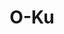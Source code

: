 ---
layout: place
title: "O-Ku"
permalink: /south-carolina/charleston/o-ku.html
stateAbbr: SC
stateName: South Carolina
cityName: Charleston
place_id: ChIJdeGgrGt6_ogR0sJ-N72qXAs
photos:
  - name: >-
      places/ChIJdeGgrGt6_ogR0sJ-N72qXAs/photos/AeeoHcJ0doStBxXAnk6_x9JQLSVGbbqaLiBkpVpBD6gDZRwmukOx7Xop-9lMipHWCClWauyFsneq4_pokZdv31UbNj0qMwOzIy_yksB8jJdBo8y2efp_uCsNWNsfNmvNkcHm3fvGmxjM0tmUnaC7mqANsvzLclKBfkg9Vbr8TOBqdaAxWvT60GySkE4Veih5vgFuB0RRN5siewqsyQZzK_-wJ0pS4quhvncK9fyUuVmsLHFlSASoyj-2gJQj3C4bNJ6Uwn4ih0nIL0Mv5qO67drypQYK9TJDFHwoQAEu9ih8eJcSuQgD0HMDKKS9xDijhkQJcJYs9fB_ze_7Rn2z61e94EIHYLX4MUyhCyyCbnP3uN5n2oGeVhsztJk8zimNeZCCdONwViTXEqejW0J5n4VXjDbbXigetkAnifgg1EnUYbcJayo
    widthPx: 3024
    heightPx: 4032
    authorAttributions:
      - displayName: M
        uri: https://maps.google.com/maps/contrib/104957226044953155643
        photoUri: >-
          https://lh3.googleusercontent.com/a-/ALV-UjWeMR5aHvh_dRWtWoFhlaCB9c8tU-2E-5C_f371uR3YcrJGJ0Jj8A=s100-p-k-no-mo
    flagContentUri: >-
      https://www.google.com/local/imagery/report/?cb_client=maps_api_places.places_api&image_key=!1e10!2sCIHM0ogKEICAgMDI-Jz9oAE&hl=en-US
    googleMapsUri: >-
      https://www.google.com/maps/place//data=!3m4!1e2!3m2!1sCIHM0ogKEICAgMDI-Jz9oAE!2e10!4m2!3m1!1s0x88fe7a6baca0e175:0xb5caabd377ec2d2
  - name: >-
      places/ChIJdeGgrGt6_ogR0sJ-N72qXAs/photos/AeeoHcJhqHt6DHL9Y6f7qJnQCuW6QDfQNQlmK3OONaE8TEAToyWCSvIlrUW_o_P9YCbqIQGuEgYdM-6pl1UJtH8qzCvU0XZaOdQjwR6nh0AaaQ53Enl1fn-8GYIHqvZnB9RNKBAY8qN7D7DHjfJYbp4a1fNhSLBvnk8_tuSYtul2vWZljcQDUnCt9C43f7rc2mC4K1zIH1E-FV0I0CyHy64XPCb9iYHI-6xivpMvFVa5Sn8FztgVBdvUbsdBUsSjlZidnSKrs1AgjKl6RIEFCn_Y5my3WM7CSTknk2gJJPmvjhqaGg
    widthPx: 1600
    heightPx: 1067
    authorAttributions:
      - displayName: O-Ku
        uri: https://maps.google.com/maps/contrib/113546261985011125707
        photoUri: >-
          https://lh3.googleusercontent.com/a/ACg8ocInvpmf1ivxAh7TrQPTQoxOe0_yZeNPyj-D_YZXmsKNFIjjoQ=s100-p-k-no-mo
    flagContentUri: >-
      https://www.google.com/local/imagery/report/?cb_client=maps_api_places.places_api&image_key=!1e10!2sAF1QipPY0qb6ZMMLg5CMaYEekk9U-XU1vfs3242zKU0B&hl=en-US
    googleMapsUri: >-
      https://www.google.com/maps/place//data=!3m4!1e2!3m2!1sAF1QipPY0qb6ZMMLg5CMaYEekk9U-XU1vfs3242zKU0B!2e10!4m2!3m1!1s0x88fe7a6baca0e175:0xb5caabd377ec2d2
  - name: >-
      places/ChIJdeGgrGt6_ogR0sJ-N72qXAs/photos/AeeoHcIrumM41UIB_pAHMbF--HBwkTFX8NO-MI9aerAjebGqXqp_WxuM-ogtd3jeTcToTmhvaUAqe3WB2fet37rv-3L5x2lIbHon05CylF_s50kRI_bIbnBjYNNrAkBe9df02GplYF2S3l0JZ_7Ci6y4wMc5BYiZpr65aElpR8ymhrmuROy1VCLdMEJy3EGL_nNLqCpWuz_DvWhVQZSwCmCYPIxDqxObjDb1FF7Q0li2argcD9gLKJF0sGcHzezqh2WQWRLpDsl-rS0qLmtrIThKPVwGrKxo-egk3SC3sDIeZZcuzo-BbyX-4-Dz3ufkk_XUBFsWsNaUX61mVSIy4Sh07u2TIudEIXS0RlRVXh4xhvXLpD0ryMDtciRPfLqRDwkc6TBmyKycS4YGGWncAIlGNPW8dCRPS21IJf9bqGafUppZSg
    widthPx: 4032
    heightPx: 3024
    authorAttributions:
      - displayName: Allison Yco
        uri: https://maps.google.com/maps/contrib/116491377053075982741
        photoUri: >-
          https://lh3.googleusercontent.com/a/ACg8ocJd_yRU3f0BrMJbEny5T_ftMaJkKQA-vXG7jlYG9P6AWFgrUA=s100-p-k-no-mo
    flagContentUri: >-
      https://www.google.com/local/imagery/report/?cb_client=maps_api_places.places_api&image_key=!1e10!2sCIHM0ogKEICAgIC_l8HJdA&hl=en-US
    googleMapsUri: >-
      https://www.google.com/maps/place//data=!3m4!1e2!3m2!1sCIHM0ogKEICAgIC_l8HJdA!2e10!4m2!3m1!1s0x88fe7a6baca0e175:0xb5caabd377ec2d2
  - name: >-
      places/ChIJdeGgrGt6_ogR0sJ-N72qXAs/photos/AeeoHcKu6IiMG3Lkb8MnvPDCOjzI-ot2Xmwkdxy2NTdVCtxK3RLscXU3mHaDeWdvyD7EXunFPhfyJv3xmmKkFN6jXzl62wytI65u7ky1WXX28Q0ACMgErtWY3HMNK06eZ8aQTsau8wMdfc1SnyFWObLcU6LzoK8K4pXVDYpgLYboMebQr7Uqtvf3JXaFEkSqlTc48my1Dy-t8VJv8L2_6CzdUo_ueBc7F8qhn-pLCkuyhzv2zloOhVoVBN2b3QjEEIEOSnUlbcTmEyNOJtJx402IY9fQSbIHo3HbiPhw-rV2TARmIgql18yodDvveKw9y8sHBHRZbA2HOHCxo3rrMXWKHUWdyI5dLf6U0knOTcuStF8a4cRQxAt7FXwzaRoFeYRvB5GHX7Pd5recKJ_G-zB1vUr4qt3u1YooSwkbaGYHIDPHHECn
    widthPx: 4080
    heightPx: 3072
    authorAttributions:
      - displayName: Jeff Vaughan
        uri: https://maps.google.com/maps/contrib/116921324670002048884
        photoUri: >-
          https://lh3.googleusercontent.com/a-/ALV-UjVsyTDGQjYiRgwzssIP8eBh-f3itOiP2PK-GZCF1baTOsz3J0m17g=s100-p-k-no-mo
    flagContentUri: >-
      https://www.google.com/local/imagery/report/?cb_client=maps_api_places.places_api&image_key=!1e10!2sCIHM0ogKEICAgIDruLaIxAE&hl=en-US
    googleMapsUri: >-
      https://www.google.com/maps/place//data=!3m4!1e2!3m2!1sCIHM0ogKEICAgIDruLaIxAE!2e10!4m2!3m1!1s0x88fe7a6baca0e175:0xb5caabd377ec2d2
  - name: >-
      places/ChIJdeGgrGt6_ogR0sJ-N72qXAs/photos/AeeoHcJBbIc8XSTLvjntawCrn4-_zDDSr7UWes2zz9gWf64X4OGowj8ui80PCJiIoZO3S3jhPwnOajUmEJeoyWzZyrQbq-gmmRlio7PHwmO-RlLx-W2Mb3--na_H8om0VR3Kz5M6c_22nSVDOmL1hUJD8kJdhxAeLTH2eTjJpUvzGApFEJ-lVqJBO936YN8qSdz7guabyoSL7Yn6uOkIUpYH5xuZjQgks54LrsRr1D7tjg3t7Mtciyfefd_xXOiW2iuSuGVTXIIOWgGV-hld6Wh7MWRwRsTqqx0lUOZMBi3m9TgPOpB_HpBJKbXkLv5NwyudNa6vndGQoejQ2IVXKl8-3Bq10aeXF2FNomAZNETIIPtTV61KS9l_FQdh05uy1LfPj_glKVGjGF7g5tiePMM8T9fiNJwWon7bnkIFuW2bi38O410t
    widthPx: 4032
    heightPx: 3024
    authorAttributions:
      - displayName: Hecate Winter
        uri: https://maps.google.com/maps/contrib/100939918251991938651
        photoUri: >-
          https://lh3.googleusercontent.com/a-/ALV-UjWGCkBoFvzYgpFWRDOD2UKwCiZelK2-SkYfUrzKgNNAA4j5dno=s100-p-k-no-mo
    flagContentUri: >-
      https://www.google.com/local/imagery/report/?cb_client=maps_api_places.places_api&image_key=!1e10!2sCIHM0ogKEICAgMCwxInxzwE&hl=en-US
    googleMapsUri: >-
      https://www.google.com/maps/place//data=!3m4!1e2!3m2!1sCIHM0ogKEICAgMCwxInxzwE!2e10!4m2!3m1!1s0x88fe7a6baca0e175:0xb5caabd377ec2d2
  - name: >-
      places/ChIJdeGgrGt6_ogR0sJ-N72qXAs/photos/AeeoHcKpBrt1FTD4y3kb0Rpo9DL93FGz6xSD5NjWlF32i54fc_kAZUOvqzXz7EQmk4XB7703qqXdL9496IHvimJ_husyYu4_5hXrBITv4t8iXVht5z6GA-qJfvwaS75gezY7HtkmZgqCecnMB4DvJcvlYjIgrxE7AUDMVbFrJP7aneLEhwXQM7LaxVlamgMjCwsJcluJBchm0DKlf1SvaRrd45b_t5hK0-TwWxlPi-OdLkxcLJm74bxuoTs5KfyFSXTOyoUYoH5UegvyIgfLqzVUQZpP_IDPso64QA75tTqy9Dljzg
    widthPx: 1800
    heightPx: 1200
    authorAttributions:
      - displayName: O-Ku
        uri: https://maps.google.com/maps/contrib/113546261985011125707
        photoUri: >-
          https://lh3.googleusercontent.com/a/ACg8ocInvpmf1ivxAh7TrQPTQoxOe0_yZeNPyj-D_YZXmsKNFIjjoQ=s100-p-k-no-mo
    flagContentUri: >-
      https://www.google.com/local/imagery/report/?cb_client=maps_api_places.places_api&image_key=!1e10!2sAF1QipOanLvWTnoKU0tkDciszqY8PIuXzyMRL5qvc1r8&hl=en-US
    googleMapsUri: >-
      https://www.google.com/maps/place//data=!3m4!1e2!3m2!1sAF1QipOanLvWTnoKU0tkDciszqY8PIuXzyMRL5qvc1r8!2e10!4m2!3m1!1s0x88fe7a6baca0e175:0xb5caabd377ec2d2
  - name: >-
      places/ChIJdeGgrGt6_ogR0sJ-N72qXAs/photos/AeeoHcLyy__AlR9wV7A79Oxhl0n-k81L9UmwpKG1UyIjuZ_tUFg_SjLPn1KQbtM2tP-eYyzEytawLtw_fhjXl9bdl0tCjEJl2mx0KKgf7XA9CqmtNqvNyGr-44jKuzBjpeatKaZbSy6dDXB6Obs_GouXVoNQjJnR8zgcQdz1N0UAC_3rnkvEpvegYMwd-QRrxXnAvWmN6S8q24hOmh4SBMwn-dfJXCOlB-CuRgZBMg2p5cULd2ifX7hYcC7nZfbvgAC4cwxdqW33F0ubgTj9IRGPq2pnMBTRta7N07vFMfhCTDePfXXz6B3lKrKv6ayGC-VjwBcKxG-wFISb2R9HQRl9Uwpdc6fKWAIC94M3lsoS6LNsOuJTqORl3Qag5ELbGmPXqve3vHr4o2kpGpQtn1n3N-ezymTOrpFmQbiZM7QSJqoX0A
    widthPx: 3024
    heightPx: 4032
    authorAttributions:
      - displayName: Maddie G.
        uri: https://maps.google.com/maps/contrib/117941961605510191018
        photoUri: >-
          https://lh3.googleusercontent.com/a-/ALV-UjUjB5DI5pvEueY022CM0BKgTJ_sUlMNxyDQ0t5Rc7cHOMOuoLIyRQ=s100-p-k-no-mo
    flagContentUri: >-
      https://www.google.com/local/imagery/report/?cb_client=maps_api_places.places_api&image_key=!1e10!2sCIHM0ogKEICAgICfjuvjFg&hl=en-US
    googleMapsUri: >-
      https://www.google.com/maps/place//data=!3m4!1e2!3m2!1sCIHM0ogKEICAgICfjuvjFg!2e10!4m2!3m1!1s0x88fe7a6baca0e175:0xb5caabd377ec2d2
  - name: >-
      places/ChIJdeGgrGt6_ogR0sJ-N72qXAs/photos/AeeoHcJiCWrHiQgARh4Sn49cA6LuXrDlJ-suL9obAuim2ZNd-mNJ3f9UgWYTRVGn52r-8cK2IkvM1GRIH-NPjxLnJSIlJWz9s7c8xa3O6qMDkpay2R36XnHzpQzX_qsRSygf8Gx3RIqvFshCIXyeQ4zYOj2pnBE20ie9JJdgqe8kpwCfKw8n5NFSZZ33hxDqCWM4RhH-TF3TYmQ5QVOnjnwQh7oQU0Mv0FLb3rwGPTU6MNDyok6e4P9TX6nkBnmMEmKgESXW7JQBHJ0xf4hPvcgMSg5pwdRFzl3PxC73K0fmPm6ISE-tZOJOX8c3obWwRtWiL7pGy54k-nYmTJwXpjPIzRXgWpFVeDxEIcMcYcZ5HUDdWwjRSPsdRDD-ezISJ0Z9YnXfKZzIUhk7u3aHo2t1bM2_YRPp6_-BJpczfJNZwnsj9sDy
    widthPx: 4032
    heightPx: 3024
    authorAttributions:
      - displayName: Evan Guthrie
        uri: https://maps.google.com/maps/contrib/108715078108737755494
        photoUri: >-
          https://lh3.googleusercontent.com/a-/ALV-UjUwjfUaTbhM2FvN7HgW9qADZ2ryoFkEW6MdUibF0Uqk93_jMr3u=s100-p-k-no-mo
    flagContentUri: >-
      https://www.google.com/local/imagery/report/?cb_client=maps_api_places.places_api&image_key=!1e10!2sCIHM0ogKEICAgICl24j_-AE&hl=en-US
    googleMapsUri: >-
      https://www.google.com/maps/place//data=!3m4!1e2!3m2!1sCIHM0ogKEICAgICl24j_-AE!2e10!4m2!3m1!1s0x88fe7a6baca0e175:0xb5caabd377ec2d2
  - name: >-
      places/ChIJdeGgrGt6_ogR0sJ-N72qXAs/photos/AeeoHcK1KBibGAjbxo-kaQwgqOWMzLTNdP-IOSga36vOWZiKhSoCAk-LDdTpu8WhSPTMynsrjHfbVqDCPbTEAkua2ODtFdqJtjilx5XaLOXTzNOOJKszCaHxGidSAG3gF8K3WDcFkvpaZWSzIPUkn_Gm8FwJqilIcoIb_7SXQHYFL_IMugJPhSTuqT725LGB1welP8rLKvTDf0Cmf2AlLLSCZyuS0XScGj12LVAeSt2ErEot3YNYR936x0sgNJ6mCkrmYLB1fli98xcjX8oVYHItAo19VtnUeQ3h1rIdyPk2AYgkaJ19te1eg9rm0dKr8Nn2TVSj6JffDDtX_NIHnh1f_TkxFLcunk5FZR5IpJRa2LbAwK-5_nB0NrzSsWYmhzBCnlKXsTQFCYmkXeVFz0IqsoTn3ai8LsewbZ1WIxo4RH-epW9u
    widthPx: 3000
    heightPx: 4000
    authorAttributions:
      - displayName: Chris Thomson
        uri: https://maps.google.com/maps/contrib/110714946738758288319
        photoUri: >-
          https://lh3.googleusercontent.com/a-/ALV-UjUK3emoD3Rrq_RqsPnEhEnvff8QqwTquLsluo4325kpmWjZts7_4g=s100-p-k-no-mo
    flagContentUri: >-
      https://www.google.com/local/imagery/report/?cb_client=maps_api_places.places_api&image_key=!1e10!2sCIHM0ogKEICAgIDDm5iX0wE&hl=en-US
    googleMapsUri: >-
      https://www.google.com/maps/place//data=!3m4!1e2!3m2!1sCIHM0ogKEICAgIDDm5iX0wE!2e10!4m2!3m1!1s0x88fe7a6baca0e175:0xb5caabd377ec2d2
  - name: >-
      places/ChIJdeGgrGt6_ogR0sJ-N72qXAs/photos/AeeoHcI3A-Etjdsx1zBA8huAhG7dCpWDTKP_LMAZZzt2r7aNFSrS6JjsUUazikykQc1e5xn2T8GT_JpKCyhBpizdQaeHHGW0at9FFDAHh3WEbo1q0xBs4NVKJSrfO54q2wsTrdEjtPTccD3mZHkIY_xhDKPeJdLu0Y4r2LjwmNaEjAq3MgVhj77pGlvrrBqmNtG5aeeoIYLY4XKORPzZpo6s-fSd4CqGeMxZ26jC3gcUFpuF8gY0odpuQydJDl1rhV4zKDwUNAkhrnIAfiM-w_MVo4r55dC4A28vHZORjrg5vfTROKSZKBvxu2x6FZ2W3r4WcF9l7VwnRk_PtXSUOaEtDOZ1-wkLaszUbPyIdFzGFyx9h9BGdP4ZOum_NvpqvT5KIEiONuZZ7UZNkn7na07AY7qAj613h13fQax-49lUY9U
    widthPx: 3024
    heightPx: 4032
    authorAttributions:
      - displayName: acp
        uri: https://maps.google.com/maps/contrib/112186325037230557150
        photoUri: >-
          https://lh3.googleusercontent.com/a-/ALV-UjXSLYGbZYEl4DywHh_rxyrr2CsHAEwNOZNEfmGlh9EV4CJDmnvo=s100-p-k-no-mo
    flagContentUri: >-
      https://www.google.com/local/imagery/report/?cb_client=maps_api_places.places_api&image_key=!1e10!2sCIHM0ogKEICAgID7mYDcZg&hl=en-US
    googleMapsUri: >-
      https://www.google.com/maps/place//data=!3m4!1e2!3m2!1sCIHM0ogKEICAgID7mYDcZg!2e10!4m2!3m1!1s0x88fe7a6baca0e175:0xb5caabd377ec2d2
address: 463 King St, Charleston, SC 29403, USA
street: 463 King St
city: Charleston
state: SC
zip: '29403'
country: USA
neighborhood: Radcliffeborough
latitude: '32.789002'
longitude: '-79.938637'
accessibility_options:
  wheelchairAccessibleParking: true
  wheelchairAccessibleEntrance: true
  wheelchairAccessibleRestroom: true
  wheelchairAccessibleSeating: true
business_status: OPERATIONAL
name: O-Ku
google_maps_links:
  directionsUri: >-
    https://www.google.com/maps/dir//''/data=!4m7!4m6!1m1!4e2!1m2!1m1!1s0x88fe7a6baca0e175:0xb5caabd377ec2d2!3e0
  placeUri: https://maps.google.com/?cid=818716961931182802
  writeAReviewUri: >-
    https://www.google.com/maps/place//data=!4m3!3m2!1s0x88fe7a6baca0e175:0xb5caabd377ec2d2!12e1
  reviewsUri: >-
    https://www.google.com/maps/place//data=!4m4!3m3!1s0x88fe7a6baca0e175:0xb5caabd377ec2d2!9m1!1b1
  photosUri: >-
    https://www.google.com/maps/place//data=!4m3!3m2!1s0x88fe7a6baca0e175:0xb5caabd377ec2d2!10e5
primary_type: Japanese Restaurant
opening_hours:
  regular: null
  current: null
secondary_opening_hours:
  regular:
    weekdayDescriptions: null
    type: null
  current:
    weekdayDescriptions: null
    type: null
phone: (843) 737-0112
price_level: PRICE_LEVEL_MODERATE
price_range: $30 &ndash; $50
rating: '4.5'
rating_count: 1148
website: >-
  https://www.o-kusushi.com/location/o-ku-charleston/?y_source=1_ODE4NDQwNjctNzE1LWxvY2F0aW9uLndlYnNpdGU%3D
description: >-
  Happening Japanese eatery & lounge with trendy environs sporting exposed brick
  & high ceilings.
reviews:
  - name: >-
      places/ChIJdeGgrGt6_ogR0sJ-N72qXAs/reviews/ChdDSUhNMG9nS0VJQ0FnTURRMEllcTBBRRAB
    relativePublishTimeDescription: a month ago
    rating: 5
    text:
      text: >-
        I can’t say enough great things about OKu Charleston! From start to
        finish, our experience was exceptional. The food was absolutely
        incredible, the atmosphere was vibrant and inviting, and our server went
        above and beyond to make our night special. They even surprised me by
        decorating our table for my birthday, complete with a thoughtful gift
        and extra touches that made the evening unforgettable. It was truly the
        perfect place to celebrate! My best friend was so impressed that she
        immediately said, ‘We’re coming back for my birthday!“
      languageCode: en
    originalText:
      text: >-
        I can’t say enough great things about OKu Charleston! From start to
        finish, our experience was exceptional. The food was absolutely
        incredible, the atmosphere was vibrant and inviting, and our server went
        above and beyond to make our night special. They even surprised me by
        decorating our table for my birthday, complete with a thoughtful gift
        and extra touches that made the evening unforgettable. It was truly the
        perfect place to celebrate! My best friend was so impressed that she
        immediately said, ‘We’re coming back for my birthday!“
      languageCode: en
    authorAttribution:
      displayName: Katelin Ballard
      uri: https://www.google.com/maps/contrib/102300773508685822599/reviews
      photoUri: >-
        https://lh3.googleusercontent.com/a-/ALV-UjWAWklKRy59RJVKThhiIoIbsGt3yQeRH6piPcVsslgRgU1xZbEb=s128-c0x00000000-cc-rp-mo-ba3
    publishTime: '2025-03-08T13:10:55.473657Z'
    flagContentUri: >-
      https://www.google.com/local/review/rap/report?postId=ChdDSUhNMG9nS0VJQ0FnTURRMEllcTBBRRAB&d=17924085&t=1
    googleMapsUri: >-
      https://www.google.com/maps/reviews/data=!4m6!14m5!1m4!2m3!1sChdDSUhNMG9nS0VJQ0FnTURRMEllcTBBRRAB!2m1!1s0x88fe7a6baca0e175:0xb5caabd377ec2d2
  - name: >-
      places/ChIJdeGgrGt6_ogR0sJ-N72qXAs/reviews/ChZDSUhNMG9nS0VJQ0FnTUNRcnR6d1pREAE
    relativePublishTimeDescription: a month ago
    rating: 5
    text:
      text: >-
        An Unforgettable Anniversary Dinner!


        We celebrated our 9-year anniversary at Oku and it was truly a stellar
        experience from start to finish. Hands down, the best sushi we’ve had in
        Charleston! Every bite was fresh, flavorful, and expertly crafted.


        The ambiance was perfect—not too loud, so we could actually enjoy a
        conversation without shouting. The service was top-notch; they were
        incredibly attentive to our allergy restrictions, ensuring everything
        was safe and delicious. To top it off, they surprised us with
        complimentary drinks and food, making our night even more special.


        If you’re looking for an exceptional dining experience with outstanding
        sushi and impeccable service, this is the place to go. We can’t wait to
        come back!
      languageCode: en
    originalText:
      text: >-
        An Unforgettable Anniversary Dinner!


        We celebrated our 9-year anniversary at Oku and it was truly a stellar
        experience from start to finish. Hands down, the best sushi we’ve had in
        Charleston! Every bite was fresh, flavorful, and expertly crafted.


        The ambiance was perfect—not too loud, so we could actually enjoy a
        conversation without shouting. The service was top-notch; they were
        incredibly attentive to our allergy restrictions, ensuring everything
        was safe and delicious. To top it off, they surprised us with
        complimentary drinks and food, making our night even more special.


        If you’re looking for an exceptional dining experience with outstanding
        sushi and impeccable service, this is the place to go. We can’t wait to
        come back!
      languageCode: en
    authorAttribution:
      displayName: Renee Smith
      uri: https://www.google.com/maps/contrib/100935899263323688499/reviews
      photoUri: >-
        https://lh3.googleusercontent.com/a/ACg8ocLZvMm8rXhDCcbNkaTqcVDBL9Qik7bd-Y028fj-lWyffAEYpw=s128-c0x00000000-cc-rp-mo
    publishTime: '2025-03-04T11:26:08.366044Z'
    flagContentUri: >-
      https://www.google.com/local/review/rap/report?postId=ChZDSUhNMG9nS0VJQ0FnTUNRcnR6d1pREAE&d=17924085&t=1
    googleMapsUri: >-
      https://www.google.com/maps/reviews/data=!4m6!14m5!1m4!2m3!1sChZDSUhNMG9nS0VJQ0FnTUNRcnR6d1pREAE!2m1!1s0x88fe7a6baca0e175:0xb5caabd377ec2d2
  - name: >-
      places/ChIJdeGgrGt6_ogR0sJ-N72qXAs/reviews/ChdDSUhNMG9nS0VJQ0FnSUR2bzVHZWxnRRAB
    relativePublishTimeDescription: 3 months ago
    rating: 5
    text:
      text: >-
        First time here, and it’s now my favorite sushi spot in Charleston!


        Food: The menu features unique ingredient combinations. We tried the
        Dragon, Potato, and Salmon with Lemon rolls—all were delicious, but the
        Potato roll was my favorite. The salmon was the best I’ve ever had:
        thick, juicy. Food deserves 11/10!


        Service: Our waiter was friendly and complimented each of our choices,
        which was nice, but I’d rather hear is once or twice to be more
        authentic with compliments. They kept our water glasses full and guided
        us through the menu. also waiter asked about food restitutions. I
        appreciated that since I am pescatarian. Amazing staff—thank you!


        Space: The design is impressive. We sat by the windows overlooking King
        Street. There’s also a bar area where you can watch the chefs prepare
        sushi, adding a special touch to the experience.


        It’s a pricier place. We paid $110, including tip, for two people but
        left happy and full. My husband hates leaving a restaurant hungry, so we
        ordered plenty and were satisfied.
      languageCode: en
    originalText:
      text: >-
        First time here, and it’s now my favorite sushi spot in Charleston!


        Food: The menu features unique ingredient combinations. We tried the
        Dragon, Potato, and Salmon with Lemon rolls—all were delicious, but the
        Potato roll was my favorite. The salmon was the best I’ve ever had:
        thick, juicy. Food deserves 11/10!


        Service: Our waiter was friendly and complimented each of our choices,
        which was nice, but I’d rather hear is once or twice to be more
        authentic with compliments. They kept our water glasses full and guided
        us through the menu. also waiter asked about food restitutions. I
        appreciated that since I am pescatarian. Amazing staff—thank you!


        Space: The design is impressive. We sat by the windows overlooking King
        Street. There’s also a bar area where you can watch the chefs prepare
        sushi, adding a special touch to the experience.


        It’s a pricier place. We paid $110, including tip, for two people but
        left happy and full. My husband hates leaving a restaurant hungry, so we
        ordered plenty and were satisfied.
      languageCode: en
    authorAttribution:
      displayName: Olga Barry
      uri: https://www.google.com/maps/contrib/105234561236324432526/reviews
      photoUri: >-
        https://lh3.googleusercontent.com/a-/ALV-UjVvMm5hmZMRcnpBfi2aLgZES5xL37nsM_ZeJ8qX76d8UK0zOAyi=s128-c0x00000000-cc-rp-mo-ba5
    publishTime: '2024-12-23T15:30:01.201237Z'
    flagContentUri: >-
      https://www.google.com/local/review/rap/report?postId=ChdDSUhNMG9nS0VJQ0FnSUR2bzVHZWxnRRAB&d=17924085&t=1
    googleMapsUri: >-
      https://www.google.com/maps/reviews/data=!4m6!14m5!1m4!2m3!1sChdDSUhNMG9nS0VJQ0FnSUR2bzVHZWxnRRAB!2m1!1s0x88fe7a6baca0e175:0xb5caabd377ec2d2
  - name: >-
      places/ChIJdeGgrGt6_ogR0sJ-N72qXAs/reviews/ChdDSUhNMG9nS0VJQ0FnSUNmanV2dHp3RRAB
    relativePublishTimeDescription: 3 months ago
    rating: 5
    text:
      text: >-
        Such fantastic service and a fun Omakase experience. Nontraditional but
        they brought all different plates with tons of food for each course with
        the final round being the chef's Nigiri special. Certainly the best
        course with bold flavors and fresh classic Japanese ingredients. Our
        waiter Sam was fabulous and we even met the head chef, Max. They made
        the experience for our group of 11 very seamless and memorable!
      languageCode: en
    originalText:
      text: >-
        Such fantastic service and a fun Omakase experience. Nontraditional but
        they brought all different plates with tons of food for each course with
        the final round being the chef's Nigiri special. Certainly the best
        course with bold flavors and fresh classic Japanese ingredients. Our
        waiter Sam was fabulous and we even met the head chef, Max. They made
        the experience for our group of 11 very seamless and memorable!
      languageCode: en
    authorAttribution:
      displayName: Maddie G.
      uri: https://www.google.com/maps/contrib/117941961605510191018/reviews
      photoUri: >-
        https://lh3.googleusercontent.com/a-/ALV-UjUjB5DI5pvEueY022CM0BKgTJ_sUlMNxyDQ0t5Rc7cHOMOuoLIyRQ=s128-c0x00000000-cc-rp-mo-ba4
    publishTime: '2024-12-29T03:07:31.937081Z'
    flagContentUri: >-
      https://www.google.com/local/review/rap/report?postId=ChdDSUhNMG9nS0VJQ0FnSUNmanV2dHp3RRAB&d=17924085&t=1
    googleMapsUri: >-
      https://www.google.com/maps/reviews/data=!4m6!14m5!1m4!2m3!1sChdDSUhNMG9nS0VJQ0FnSUNmanV2dHp3RRAB!2m1!1s0x88fe7a6baca0e175:0xb5caabd377ec2d2
  - name: >-
      places/ChIJdeGgrGt6_ogR0sJ-N72qXAs/reviews/ChdDSUhNMG9nS0VJQ0FnTUNJd0pQRXJnRRAB
    relativePublishTimeDescription: 2 weeks ago
    rating: 5
    text:
      text: >-
        Celebrations for a friend's birthday were held last weekend at O-ku. Try
        the Tokyo Wings - Wing Perfection Beyond Compare. Karen's main dish was
        the Salmon Sushi, "The Playboy Rolls" with a great surprise crunch in
        the center. And the Birthday 🍨 dessert was various flavors of  Mochi
        Ice Cream. We rate O-ku 5 Stars for Overall Great Experience 🥢 DLK
      languageCode: en
    originalText:
      text: >-
        Celebrations for a friend's birthday were held last weekend at O-ku. Try
        the Tokyo Wings - Wing Perfection Beyond Compare. Karen's main dish was
        the Salmon Sushi, "The Playboy Rolls" with a great surprise crunch in
        the center. And the Birthday 🍨 dessert was various flavors of  Mochi
        Ice Cream. We rate O-ku 5 Stars for Overall Great Experience 🥢 DLK
      languageCode: en
    authorAttribution:
      displayName: Denise Kaufman
      uri: https://www.google.com/maps/contrib/113528705337797635395/reviews
      photoUri: >-
        https://lh3.googleusercontent.com/a-/ALV-UjXuEuGrdqqIL128aoyDVj-pBtjmQsFNZcMqnbB0DCmu-nKz0jYm=s128-c0x00000000-cc-rp-mo-ba4
    publishTime: '2025-03-29T12:19:57.473185Z'
    flagContentUri: >-
      https://www.google.com/local/review/rap/report?postId=ChdDSUhNMG9nS0VJQ0FnTUNJd0pQRXJnRRAB&d=17924085&t=1
    googleMapsUri: >-
      https://www.google.com/maps/reviews/data=!4m6!14m5!1m4!2m3!1sChdDSUhNMG9nS0VJQ0FnTUNJd0pQRXJnRRAB!2m1!1s0x88fe7a6baca0e175:0xb5caabd377ec2d2
parking_options:
  paidParkingLot: true
  freeStreetParking: true
  paidStreetParking: true
  paidGarageParking: true
payment_options:
  acceptsCreditCards: true
  acceptsDebitCards: true
  acceptsCashOnly: false
  acceptsNfc: false
allow_dogs: null
curbside_pickup: null
delivery: false
dine_in: true
good_for_children: false
good_for_groups: true
good_for_sports: false
live_music: false
menu_for_children: false
outdoor_seating: false
reservable: true
restroom: true
serves_beer: true
serves_breakfast: false
serves_brunch: null
serves_cocktails: true
serves_coffee: null
serves_dinner: true
serves_dessert: true
serves_lunch: false
serves_vegetarian_food: true
serves_wine: true
takeout: true

---